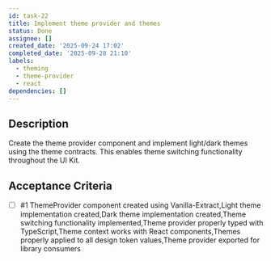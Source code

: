 ```yaml
---
id: task-22
title: Implement theme provider and themes
status: Done
assignee: []
created_date: '2025-09-24 17:02'
completed_date: '2025-09-28 21:10'
labels:
  - theming
  - theme-provider
  - react
dependencies: []
---
```


## Description

Create the theme provider component and implement light/dark themes using the theme contracts. This enables theme switching functionality throughout the UI Kit.

## Acceptance Criteria
<!-- AC:BEGIN -->
- [ ] #1 ThemeProvider component created using Vanilla-Extract,Light theme implementation created,Dark theme implementation created,Theme switching functionality implemented,Theme provider properly typed with TypeScript,Theme context works with React components,Themes properly applied to all design token values,Theme provider exported for library consumers
<!-- AC:END -->
